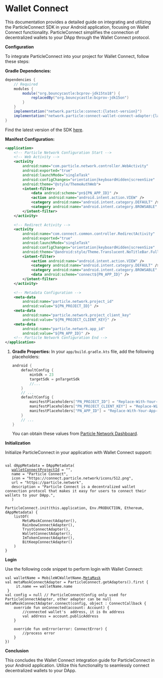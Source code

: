 # Wallet Connect

This documentation provides a detailed guide on integrating and utilizing the ParticleConnect SDK in your Android application, focusing on Wallet Connect functionality. ParticleConnect simplifies the connection of decentralized wallets to your DApp through the Wallet Connect protocol.

**Configuration**

To integrate ParticleConnect into your project for Wallet Connect, follow these steps:

**Gradle Dependencies:**

```gradle
dependencies {
    // Required
    modules {
        module("org.bouncycastle:bcprov-jdk15to18") {
            replacedBy("org.bouncycastle:bcprov-jdk15on")
        }
    }
    implementation("network.particle:connect:{latest-version}")
    implementation("network.particle:connect-wallet-connect-adapter:{latest-version}")
}
```

Find the latest version of the SDK [here](https://search.maven.org/search?q=g:network.particle).

**Manifest Configuration:**

```xml
<application>
    <!-- Particle Network Configuration Start -->
    <!-- Web Activity -->
    <activity
        android:name="com.particle.network.controller.WebActivity"
        android:exported="true"
        android:launchMode="singleTask"
        android:configChanges="orientation|keyboardHidden|screenSize"
        android:theme="@style/ThemeAuthWeb">
        <intent-filter>
            <data android:scheme="pn${PN_APP_ID}" />
            <action android:name="android.intent.action.VIEW" />
            <category android:name="android.intent.category.DEFAULT" />
            <category android:name="android.intent.category.BROWSABLE" />
        </intent-filter>
    </activity>
    
    <!-- Redirect Activity -->
    <activity
        android:name="com.connect.common.controller.RedirectActivity"
        android:exported="true"
        android:launchMode="singleTask"
        android:configChanges="orientation|keyboardHidden|screenSize"
        android:theme="@android:style/Theme.Translucent.NoTitleBar.Fullscreen">
        <intent-filter>
            <action android:name="android.intent.action.VIEW" />
            <category android:name="android.intent.category.DEFAULT" />
            <category android:name="android.intent.category.BROWSABLE" />
            <data android:scheme="connect${PN_APP_ID}" />
        </intent-filter>
    </activity>
​
    <!-- Metadata Configuration -->
    <meta-data
        android:name="particle.network.project_id"
        android:value="${PN_PROJECT_ID}" />
    <meta-data
        android:name="particle.network.project_client_key"
        android:value="${PN_PROJECT_CLIENT_KEY}" />
    <meta-data
        android:name="particle.network.app_id"
        android:value="${PN_APP_ID}" />
    <!-- Particle Network Configuration End -->
</application>
```

1.  **Gradle Properties:** In your `app/build.gradle.kts` file, add the following placeholders:

    ```gradle
    android {
        defaultConfig {
            minSdk = 23
            targetSdk = pnTargetSdk
            //...
        }
        // ...
        defaultConfig {
            manifestPlaceholders["PN_PROJECT_ID"] = "Replace-With-Your-Project-ID"
            manifestPlaceholders["PN_PROJECT_CLIENT_KEY"] = "Replace-With-Your-Project-Client-Key"
            manifestPlaceholders["PN_APP_ID"] = "Replace-With-Your-App-ID"
        }
        // ...
    }
    ```

    You can obtain these values from [Particle Network Dashboard](https://dashboard.particle.network/).

**Initialization**

Initialize ParticleConnect in your application with Wallet Connect support:

<pre class="language-kotlin"><code class="lang-kotlin">
val dAppMetadata = DAppMetadata(
   <a data-footnote-ref href="#user-content-fn-1">walletConnectProjectId</a> = "",
   name = "Particle Connect",
   icon = "https://connect.particle.network/icons/512.png",
   url = "https://particle.network",
   description = "Particle Connect is a decentralized wallet connection protocol that makes it easy for users to connect their wallets to your DApp.",
   )
​
ParticleConnect.init(this.application, Env.PRODUCTION, Ethereum, dAppMetadata) {
    listOf(
        MetaMaskConnectAdapter(),
        RainbowConnectAdapter(),
        TrustConnectAdapter(),
        WalletConnectAdapter(),
        ImTokenConnectAdapter(),
        BitKeepConnectAdapter()
    )
}
</code></pre>

**Login**

Use the following code snippet to perform login with Wallet Connect:

<pre class="language-kotlin"><code class="lang-kotlin">val walletName = MobileWCWalletName.<a data-footnote-ref href="#user-content-fn-2">MetaMask</a>
val metaMaskConnectAdapter = ParticleConnect.getAdapters().first {
     it.name == walletName.name 
 }
val config = null // ParticleConnectConfig only used for ParticleConnectAdapter, other adapter can be null
metaMaskConnectAdapter.connect(config, object : ConnectCallback {
    override fun onConnected(account: Account) {
        //connected wallet's  address, it is 0x address
        val address = account.publicAddress
    }

    override fun onError(error: ConnectError) {
        //process error
    }
})
</code></pre>

**Conclusion**

This concludes the Wallet Connect integration guide for ParticleConnect in your Android application. Utilize this functionality to seamlessly connect decentralized wallets to your DApp.

[^1]: get it from [https://walletconnect.com/](https://walletconnect.com/)

[^2]: ```
    ImToken
    BitKeep
    Trust
    Rainbow
    WalletConnect
    ```
